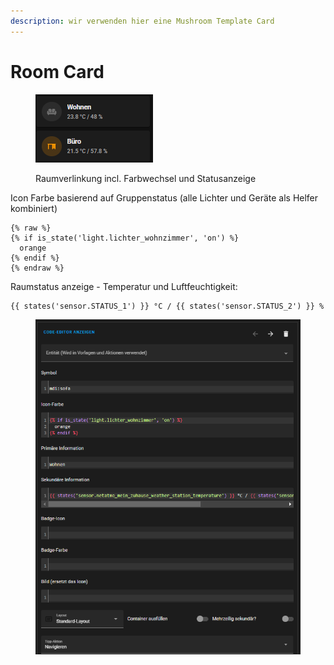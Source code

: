 ```yaml
---
description: wir verwenden hier eine Mushroom Template Card
---
```


# Room Card

<figure><img src="../../../.gitbook/assets/image.png" alt=""><figcaption><p>Raumverlinkung incl. Farbwechsel und Statusanzeige</p></figcaption></figure>

Icon Farbe basierend auf Gruppenstatus (alle Lichter und Geräte als Helfer kombiniert)

```
{% raw %}
{% if is_state('light.lichter_wohnzimmer', 'on') %}
  orange
{% endif %}
{% endraw %}
```

Raumstatus anzeige - Temperatur und Luftfeuchtigkeit:

```
{{ states('sensor.STATUS_1') }} °C / {{ states('sensor.STATUS_2') }} % 
```

<figure><img src="../../../.gitbook/assets/image (1).png" alt=""><figcaption></figcaption></figure>

